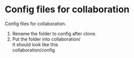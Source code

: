 # Config files for collaboration
Config files for collaboration.  
1. Rename the folder to config after clone.  
2. Put the folder into collaboration/  
It should look like this  
collaboration/config
